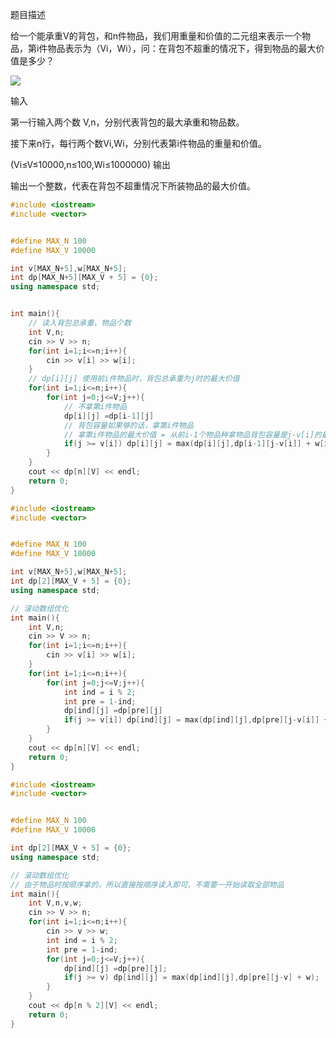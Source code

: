 题目描述

给一个能承重V的背包，和n件物品，我们用重量和价值的二元组来表示一个物品，第i件物品表示为（Vi，Wi），问：在背包不超重的情况下，得到物品的最大价值是多少？

![](https://img.haizeix.com/img/2019-05-26/54E9C51263E1462585A8F6595841EEC0.jpg)

输入

第一行输入两个数 V,n，分别代表背包的最大承重和物品数。

接下来n行，每行两个数Vi,Wi，分别代表第i件物品的重量和价值。

(Vi≤V≤10000,n≤100,Wi≤1000000)
输出

输出一个整数，代表在背包不超重情况下所装物品的最大价值。
```c++
#include <iostream>
#include <vector>


#define MAX_N 100
#define MAX_V 10000

int v[MAX_N+5],w[MAX_N+5];
int dp[MAX_N+5][MAX_V + 5] = {0};
using namespace std;


int main(){
    // 读入背包总承重，物品个数
    int V,n;
    cin >> V >> n;
    for(int i=1;i<=n;i++){
        cin >> v[i] >> w[i];
    }
    // dp[i][j] 使用前i件物品时，背包总承重为j时的最大价值
    for(int i=1;i<=n;i++){
        for(int j=0;j<=V;j++){
            // 不拿第i件物品
            dp[i][j] =dp[i-1][j]
            // 背包容量如果够的话，拿第i件物品
            // 拿第i件物品的最大价值 = 从前i-1个物品种拿物品背包容量是j-v[i]的最大价值 + 拿到的当前物品的价值
            if(j >= v[i]) dp[i][j] = max(dp[i][j],dp[i-1][j-v[i]] + w[i]);
        }
    }
    cout << dp[n][V] << endl;
    return 0;
}
```
```c++
#include <iostream>
#include <vector>


#define MAX_N 100
#define MAX_V 10000

int v[MAX_N+5],w[MAX_N+5];
int dp[2][MAX_V + 5] = {0};
using namespace std;

// 滚动数组优化
int main(){
    int V,n;
    cin >> V >> n;
    for(int i=1;i<=n;i++){
        cin >> v[i] >> w[i];
    }
    for(int i=1;i<=n;i++){
        for(int j=0;j<=V;j++){
            int ind = i % 2;
            int pre = 1-ind;
            dp[ind][j] =dp[pre][j]
            if(j >= v[i]) dp[ind][j] = max(dp[ind][j],dp[pre][j-v[i]] + w[i]);
        }
    }
    cout << dp[n][V] << endl;
    return 0;
}
```

```c++
#include <iostream>
#include <vector>


#define MAX_N 100
#define MAX_V 10000

int dp[2][MAX_V + 5] = {0};
using namespace std;

// 滚动数组优化
// 由于物品时按顺序拿的，所以直接按顺序读入即可，不需要一开始读取全部物品
int main(){
    int V,n,v,w;
    cin >> V >> n;
    for(int i=1;i<=n;i++){
        cin >> v >> w;
        int ind = i % 2;
        int pre = 1-ind;
        for(int j=0;j<=V;j++){
            dp[ind][j] =dp[pre][j];
            if(j >= v) dp[ind][j] = max(dp[ind][j],dp[pre][j-v] + w);
        }
    }
    cout << dp[n % 2][V] << endl;
    return 0;
}
```